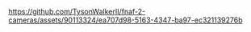 

https://github.com/TysonWalkerII/fnaf-2-cameras/assets/90113324/ea707d98-5163-4347-ba97-ec321139276b

